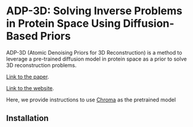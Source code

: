 # ADP-3D: Solving Inverse Problems in Protein Space Using Diffusion-Based Priors

ADP-3D (Atomic Denoising Priors for 3D Reconstruction) is a method to leverage a pre-trained diffusion model in protein space as a prior to solve 3D reconstruction problems.

[Link to the paper](https://arxiv.org/abs/2406.04239).

[Link to the website](https://axel-levy.github.io/adp-3d/).

Here, we provide instructions to use [Chroma](https://generatebiomedicines.com/chroma) as the pretrained model 

## Installation



